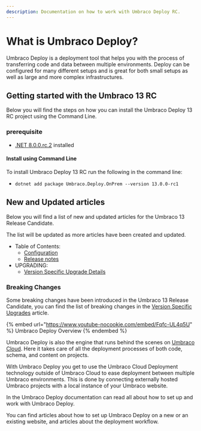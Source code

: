 ```yaml
---
description: Documentation on how to work with Umbraco Deploy RC.
---
```


# What is Umbraco Deploy?

Umbraco Deploy is a deployment tool that helps you with the process of transferring code and data between multiple environments. Deploy can be configured for many different setups and is great for both small setups as well as large and more complex infrastructures.

## Getting started with the Umbraco 13 RC

Below you will find the steps on how you can install the Umbraco Deploy 13 RC project using the Command Line.

### prerequisite

* [.NET 8.0.0.rc.2](https://dotnet.microsoft.com/en-us/download/dotnet/8.0) installed

#### Install using Command Line

To install Umbraco Deploy 13 RC run the following in the command line:

* ```
  dotnet add package Umbraco.Deploy.OnPrem --version 13.0.0-rc1
  ```

## New and Updated articles

Below you will find a list of new and updated articles for the Umbraco 13 Release Candidate.

The list will be updated as more articles have been created and updated.

* Table of Contents:
  * [Configuration](deploy-settings.md)
  * [Release notes](release-notes.md)
* UPGRADING:
  * [Version Specific Upgrade Details](upgrades/version-specific.md)

### Breaking Changes

Some breaking changes have been introduced in the Umbraco 13 Release Candidate, you can find the list of breaking changes in the [Version Specific Upgrades](upgrades/version-specific.md#version-13) article.

{% embed url="https://www.youtube-nocookie.com/embed/Fqfc-UL4q5U" %}
Umbraco Deploy Overview
{% endembed %}

Umbraco Deploy is also the engine that runs behind the scenes on [Umbraco Cloud](https://docs.umbraco.com/umbraco-cloud/). Here it takes care of all the deployment processes of both code, schema, and content on projects.

With Umbraco Deploy you get to use the Umbraco Cloud Deployment technology outside of Umbraco Cloud to ease deployment between multiple Umbraco environments. This is done by connecting externally hosted Umbraco projects with a local instance of your Umbraco website.

In the Umbraco Deploy documentation can read all about how to set up and work with Umbraco Deploy.

You can find articles about how to set up Umbraco Deploy on a new or an existing website, and articles about the deployment workflow.
